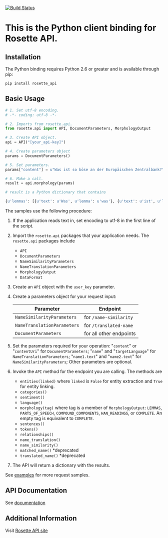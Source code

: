 [![Build Status](https://travis-ci.org/rosette-api/python.svg?branch=master)](https://travis-ci.org/rosette-api/python)

# This is the Python client binding for Rosette API.

Installation
------------

The Python binding requires Python 2.6 or greater and is available through pip:

`pip install rosette_api`

Basic Usage
-----------

```python
# 1. Set utf-8 encoding.
# -*- coding: utf-8 -*-

# 2. Imports from rosette.api.
from rosette.api import API, DocumentParameters, MorphologyOutput

# 3. Create API object.
api = API("[your_api-key]")

# 4. Create parameters object
params = DocumentParameters()

# 5. Set parameters.
params["content"] = u"Was ist so böse an der Europäischen Zentralbank?"

# 6. Make a call.
result = api.morphology(params)

# result is a Python dictionary that contains

{u'lemmas': [{u'text': u'Was', u'lemma': u'was'}, {u'text': u'ist', u'lemma': u'sein'}, {u'text': u'so', u'lemma': u'so'}, {u'text': u'böse', u'lemma': u'böse'}, {u'text': u'an', u'lemma': u'an'}, {u'text': u'der', u'lemma': u'der'}, {u'text': u'Europäischen', u'lemma': u'europäisch'}, {u'text': u'Zentralbank', u'lemma': u'Zentralbank'}, {u'text': u'?', u'lemma': u'?'}]}
```

The samples use the following procedure:

1. If the application reads text in, set encoding to utf-8 in the first line of the script.

2. Import the `rosette.api` packages that your application needs. The `rosette.api` packages include
    * `API`
    * `DocumentParameters`
    * `NameSimilarityParameters`
    * `NameTranslationParameters`
    * `MorphologyOutput`
    * `DataFormat`

3. Create an `API` object with the `user_key` parameter.

4. Create a parameters object for your request input:

   | Parameter | Endpoint |
   | ----|----|
   | `NameSimilarityParameters` | for `/name-similarity` |
   | `NameTranslationParameters` | for `/translated-name` |
   | `DocumentParameters` | for all other endpoints |


5. Set the parameters required for your operation: "`content`" or "`contentUri`" for `DocumentParameters`;
"`name`" and "`targetLanguage`" for `NameTranslationParameters`; "`name1.text`" and "`name2.text`" for
 `NameSimilarityParameters`; Other parameters are optional.

6. Invoke the `API` method for the endpoint you are calling. The methods are
    * `entities(linked)` where `linked` is `False` for entity extraction and `True` for entity linking.
    * `categories()`
    * `sentiment()`
    * `language()`
    * `morphology(tag)` where tag is a member of `MorphologyOutput`: `LEMMAS`, `PARTS_OF_SPEECH`, `COMPOUND_COMPONENTS`, `HAN_READINGS`, or `COMPLETE`. An empty tag is equivalent to `COMPLETE`.
    * `sentences()`
    * `tokens()`
    * `relationships()`
    * `name_translation()`
    * `name_similarity()`
    * `matched_name()` *deprecated
    * `translated_name()` *deprecated

7. The API will return a dictionary with the results.

See [examples](examples) for more request samples.

API Documentation
-----------------

See [documentation](http://rosette-api.github.io/python)

Additional Information
----------------------

Visit [Rosette API site](https://developer.rosette.com)
